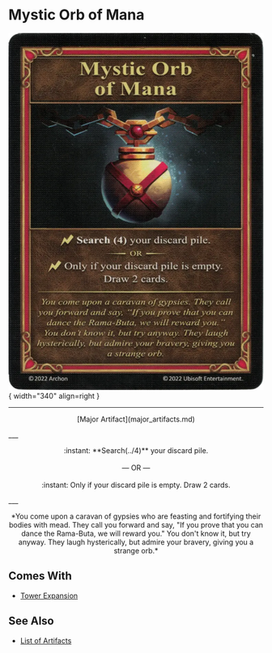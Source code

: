 # Mystic Orb of Mana

![Mystic Orb of Mana](../assets/artifacts_major-mystic_orb_of_mana.webp){ width="340" align=right }
___
<p style="text-align: center;" markdown>[Major Artifact](major_artifacts.md)</p>
___
<p style="text-align: center;" markdown>:instant: **Search(../4)** your discard pile.<br><br>— OR —<br><br>:instant: Only if your discard pile is empty. Draw 2 cards.</p>
___
<p style="text-align: center;" markdown>*You come upon a caravan of gypsies who are feasting and fortifying their bodies with mead. They call you forward and say, "If you prove that you can dance the Rama-Buta, we will reward you." You don't know it, but try anyway. They laugh hysterically, but admire your bravery, giving you a strange orb.*</p>


## Comes With

- [Tower Expansion](../content.md)


## See Also


- [List of Artifacts](index.md)
